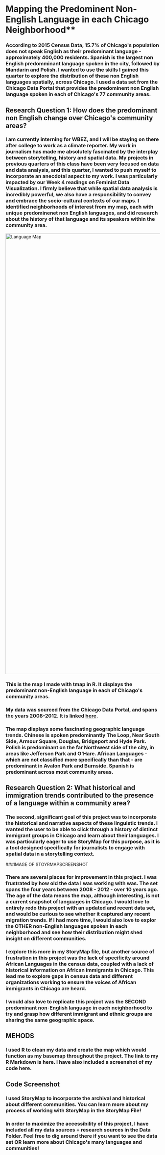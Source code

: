 # Mapping the Predominent Non-English Language in each Chicago Neighborhood**


### According to 2015 Census Data, 15.7% of Chicago's population does not speak English as their predominant language - approximately 400,000 residents. Spanish is the largest non English predomminant language spoken in the city, followed by Mandarin and Polish. I wanted to use the skills I gained this quarter to explore the distribution of these non English languages spatially, across Chicago. I used a data set from the Chicago Data Portal that provides the predominent non English language spoken in each of Chicago's 77 community areas. 


## Research Question 1: How does the predominant non English change over Chicago's community areas?  


### I am currently interning for WBEZ, and I will be staying on there after college to work as a climate reporter. My work in journalism has made me absolutely fascinated by the interplay between storytelling, history and spatial data. My projects in previous quarters of this class have been very focused on data and data analysis, and this quarter, I wanted to push myself to incorporate an anecdotal aspect to my work. I was particularly impacted by our Week 4 readings on Feminist Data Visualization. I firmly believe that while spatial data analysis is incredibly powerful, we also have a responsibility to convey and embrace the socio-cultural contexts of our maps. I identified neighborhoods of interest from my map, each with unique predominenet non English languages, and did research about the history of that language and its speakers within the community area.

<img width="1437" alt="Language Map" src="https://user-images.githubusercontent.com/70248566/170409302-e4e366f9-a7db-450a-a084-f283c3f8af73.png">

### This is the map I made with tmap in R. It displays the predominant non-English language in each of Chicago's community areas.

### My data was sourced from the Chicago Data Portal, and spans the years 2008-2012. It is linked [here](https://data.cityofchicago.org/Health-Human-Services/Census-Data-Languages-spoken-in-Chicago-2008-2012/a2fk-ec6q).

### The map displays some fascinating geographic language trends. Chinese is spoken predominantly The Loop, Near South Side, Armour Square, Douglas, Bridgeport and Hyde Park. Polish is predominant on the far Northwest side of the city, in areas like Jefferson Park and O'Hare. African Languages - which are not classified more specifically than that - are predominant in Avalon Park and Burnside. Spanish is predominant across most community areas.


## Research Question 2: What historical and immigration trends contributed to the presence of a language within a community area? 


### The second, significant goal of this project was to incorporate the historical and narrative aspects of these linguistic trends. I wanted the user to be able to click through a history of distinct immigrant groups in Chicago and learn about their languages. I was particularly eager to use StoryMap for this purpose, as it is a tool designed specifically for journalists to engage with spatial data in a storytelling context. 

###IMAGE OF STOYRMAPSCREENSHOT

### There are several places for improvement in this project. I was frustrated by how old the data I was working with was. The set spans the four years between 2008 - 2012 - over 10 years ago. The age of the data means the map, although interesting, is not a current snapshot of languages in Chicago. I would love to entirely redo this project with an updated and recent data set, and would be curious to see whether it captured any recent migration trends. If I had more time, I would also love to explor the OTHER non-English languages spoken in each neighborhood and see how their distribution might shed insight on different communities. 

### I explore this more in my StoryMap file, but another source of frustration in this project was the lack of specificity around African Languages in the census data, coupled with a lack of historical information on African immigrants in Chicago. This lead me to explore gaps in census data and different organizations working to ensure the voices of African immigrants in Chicago are heard. 

### I would also love to replicate this project was the SECOND predominant non-English language in each neighborhood to try and grasp how different immigrant and ethnic groups are sharing the same geographic space. 

## MEHODS

### I used R to clean my data and create the map which would function as my basemap throughout the project. The link to my R Markdown is here. I have also included a screenshot of my code here. 

## Code Screenshot

### I used StoryMap to incorporate the archival and historical about different communities. You can learn more about my process of working with StoryMap in the StoryMap File! 

### In order to maximize the accessibility of this project, I have included all my data sources + research sources in the Data Folder. Feel free to dig around there if you want to see the data set OR learn more about Chicago's many languages and communities! 

